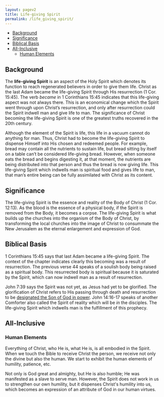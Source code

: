 ```yaml
---
layout: pagev2
title: Life-giving Spirit
permalink: /life_giving_spirit/
---
```

- [Background](#background)
- [Significance](#significance)
- [Biblical Basis](#biblical-basis)
- [All-Inclusive](#all-inclusive)
  - [Human Elements](#human-elements)

## Background

The **life-giving Spirit** is an aspect of the Holy Spirit which denotes its function to reach regenerated believers in order to give them life. Christ as the last Adam became the life-giving Spirit through His resurrection (1 Cor. 15:45). The verb *became* in 1 Corinthians 15:45 indicates that this life-giving aspect was not always there. This is an economical change which the Spirit went through upon Christ’s resurrection, and only after resurrection could the Spirit indwell man and give life to man. The significance of Christ becoming the life-giving Spirit is one of the greatest truths recovered in the 20th century.

Although the element of the Spirit is life, this life in a vacuum cannot do anything for man. Thus, Christ had to become the life-giving Spirit to dispense Himself into His chosen and redeemed people. For example, bread may contain all the nutrients to sustain life, but bread sitting by itself on a table can’t be considered life-giving bread. However, when someone eats the bread and begins digesting it, at that moment, the nutrients are being distributed into that person and thus the bread is now giving life. This life-giving Spirit which indwells man is spiritual food and gives life to man, that man’s entire being can be fully assimilated with Christ as its content.

## Significance

The life-giving Spirit is the essence and reality of the Body of Christ (1 Cor. 12:13). As the blood is the essence of a physical body, if the Spirit is removed from the Body, it becomes a corpse. The life-giving Spirit is what builds up the churches into the organism of the Body of Christ, by transforming the local churches into the image of Christ to consummate the New Jerusalem as the eternal enlargement and expression of God.

## Biblical Basis

1 Corinthians 15:45 says that last Adam became a life-giving Spirit. The context of the chapter indicates clearly this becoming was a result of resurrection. The previous verse 44 speaks of a soulish body being raised as a spiritual body. This resurrected body is spiritual because it is saturated by the Spirit, which can now indwell man as a result of resurrection.

John 7:39 says the Spirit was not yet, as Jesus had yet to be glorified. The glorification of Christ refers to His passing through death and resurrection to be [designated the Son of God in power](../christ_designation). John 14:16-17 speaks of another Comforter also called the Spirit of reality which will be *in* the disciples. The life-giving Spirit which indwells man is the fulfillment of this prophecy. 

## All-Inclusive

### Human Elements

Everything of Christ, who He is, what He is, is all embodied in the Spirit. When we touch the Bible to receive Christ the person, we receive not only the divine but also the human. We start to exhibit the human elements of humility, patience, etc.

Not only is God great and almighty, but He is also humble; He was manifested as a slave to serve man. However, the Spirit does not work in us to strengthen our own humility, but it dispenses Christ's humility into us, which becomes an expression of an attribute of God in our human virtues.

